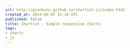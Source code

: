 ```yaml
---
url: http://gionkunz.github.io/chartist-js/index.html
created_at: 2014-09-07 22:34 UTC
published: false
title: Chartist - Simple responsive charts
tags:
- charts
- js
---
```



